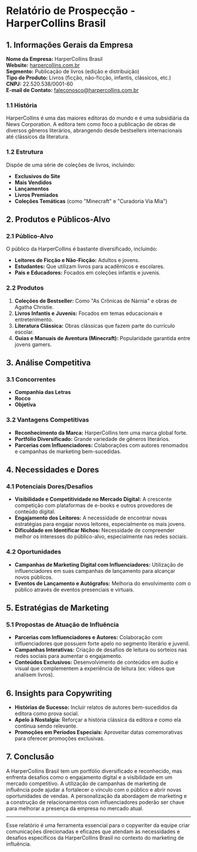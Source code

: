 # Relatório de Prospecção - HarperCollins Brasil

## 1. Informações Gerais da Empresa

**Nome da Empresa:** HarperCollins Brasil  
**Website:** [harpercollins.com.br](https://harpercollins.com.br)  
**Segmento:** Publicação de livros (edição e distribuição)  
**Tipo de Produto:** Livros (ficção, não-ficção, infantis, clássicos, etc.)  
**CNPJ:** 22.520.538/0001-60  
**E-mail de Contato:** faleconosco@harpercollins.com.br  

### 1.1 História
HarperCollins é uma das maiores editoras do mundo e é uma subsidiária da News Corporation. A editora tem como foco a publicação de obras de diversos gêneros literários, abrangendo desde bestsellers internacionais até clássicos da literatura.

### 1.2 Estrutura
Dispõe de uma série de coleções de livros, incluindo:
- **Exclusivos do Site**
- **Mais Vendidos**
- **Lançamentos**
- **Livros Premiados**
- **Coleções Temáticas** (como "Minecraft" e "Curadoria Via Mia")

## 2. Produtos e Públicos-Alvo

### 2.1 Público-Alvo
O público da HarperCollins é bastante diversificado, incluindo:
- **Leitores de Ficção e Não-Ficção:** Adultos e jovens.
- **Estudantes:** Que utilizam livros para acadêmicos e escolares.
- **Pais e Educadores:** Focados em coleções infantis e juvenis.
  
### 2.2 Produtos
1. **Coleções de Bestseller:** Como "As Crônicas de Nárnia" e obras de Agatha Christie.
2. **Livros Infantis e Juvenis:** Focados em temas educacionais e entretenimento.
3. **Literatura Clássica:** Obras clássicas que fazem parte do currículo escolar.
4. **Guias e Manuais de Aventura (Minecraft):** Popularidade garantida entre jovens gamers.

## 3. Análise Competitiva

### 3.1 Concorrentes
- **Companhia das Letras**
- **Rocco**
- **Objetiva**
  
### 3.2 Vantagens Competitivas
- **Reconhecimento da Marca:** HarperCollins tem uma marca global forte.
- **Portfólio Diversificado:** Grande variedade de gêneros literários.
- **Parcerias com Influenciadores:** Colaborações com autores renomados e campanhas de marketing bem-sucedidas.

## 4. Necessidades e Dores

### 4.1 Potenciais Dores/Desafios
- **Visibilidade e Competitividade no Mercado Digital:** A crescente competição com plataformas de e-books e outros provedores de conteúdo digital.
- **Engajamento dos Leitores:** A necessidade de encontrar novas estratégias para engajar novos leitores, especialmente os mais jovens.
- **Dificuldade em Identificar Nichos:** Necessidade de compreender melhor os interesses do público-alvo, especialmente nas redes sociais.

### 4.2 Oportunidades
- **Campanhas de Marketing Digital com Influenciadores:** Utilização de influenciadores em suas campanhas de lançamento para alcançar novos públicos.
- **Eventos de Lançamento e Autógrafos:** Melhoria do envolvimento com o público através de eventos presenciais e virtuais.

## 5. Estratégias de Marketing

### 5.1 Propostas de Atuação de Influência
- **Parcerias com Influenciadores e Autores:** Colaboração com influenciadores que possuem forte apelo no segmento literário e juvenil.
- **Campanhas Interativas:** Criação de desafios de leitura ou sorteios nas redes sociais para aumentar o engajamento.
- **Conteúdos Exclusivos:** Desenvolvimento de conteúdos em áudio e visual que complementem a experiência de leitura (ex: vídeos que analisem livros).

## 6. Insights para Copywriting
- **Histórias de Sucesso:** Incluir relatos de autores bem-sucedidos da editora como prova social.
- **Apelo à Nostalgia:** Reforçar a história clássica da editora e como ela continua sendo relevante.
- **Promoções em Períodos Especiais:** Aproveitar datas comemorativas para oferecer promoções exclusivas.

## 7. Conclusão
A HarperCollins Brasil tem um portfólio diversificado e reconhecido, mas enfrenta desafios como o engajamento digital e a visibilidade em um mercado competitivo. A utilização de campanhas de marketing de influência pode ajudar a fortalecer o vínculo com o público e abrir novas oportunidades de vendas. A personalização da abordagem de marketing e a construção de relacionamentos com influenciadores poderão ser chave para melhorar a presença da empresa no mercado atual.

---

Esse relatório é uma ferramenta essencial para o copywriter da equipe criar comunicações direcionadas e eficazes que atendam às necessidades e desafios específicos da HarperCollins Brasil no contexto do marketing de influência.